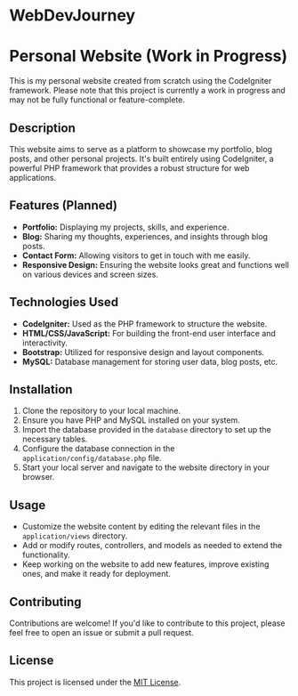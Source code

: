 # WebDevJourney
# Personal Website (Work in Progress)

This is my personal website created from scratch using the CodeIgniter framework. Please note that this project is currently a work in progress and may not be fully functional or feature-complete.

## Description

This website aims to serve as a platform to showcase my portfolio, blog posts, and other personal projects. It's built entirely using CodeIgniter, a powerful PHP framework that provides a robust structure for web applications.

## Features (Planned)

- **Portfolio:** Displaying my projects, skills, and experience.
- **Blog:** Sharing my thoughts, experiences, and insights through blog posts.
- **Contact Form:** Allowing visitors to get in touch with me easily.
- **Responsive Design:** Ensuring the website looks great and functions well on various devices and screen sizes.

## Technologies Used

- **CodeIgniter:** Used as the PHP framework to structure the website.
- **HTML/CSS/JavaScript:** For building the front-end user interface and interactivity.
- **Bootstrap:** Utilized for responsive design and layout components.
- **MySQL:** Database management for storing user data, blog posts, etc.

## Installation

1. Clone the repository to your local machine.
2. Ensure you have PHP and MySQL installed on your system.
3. Import the database provided in the `database` directory to set up the necessary tables.
4. Configure the database connection in the `application/config/database.php` file.
5. Start your local server and navigate to the website directory in your browser.

## Usage

- Customize the website content by editing the relevant files in the `application/views` directory.
- Add or modify routes, controllers, and models as needed to extend the functionality.
- Keep working on the website to add new features, improve existing ones, and make it ready for deployment.

## Contributing

Contributions are welcome! If you'd like to contribute to this project, please feel free to open an issue or submit a pull request.

## License

This project is licensed under the [MIT License](LICENSE).

